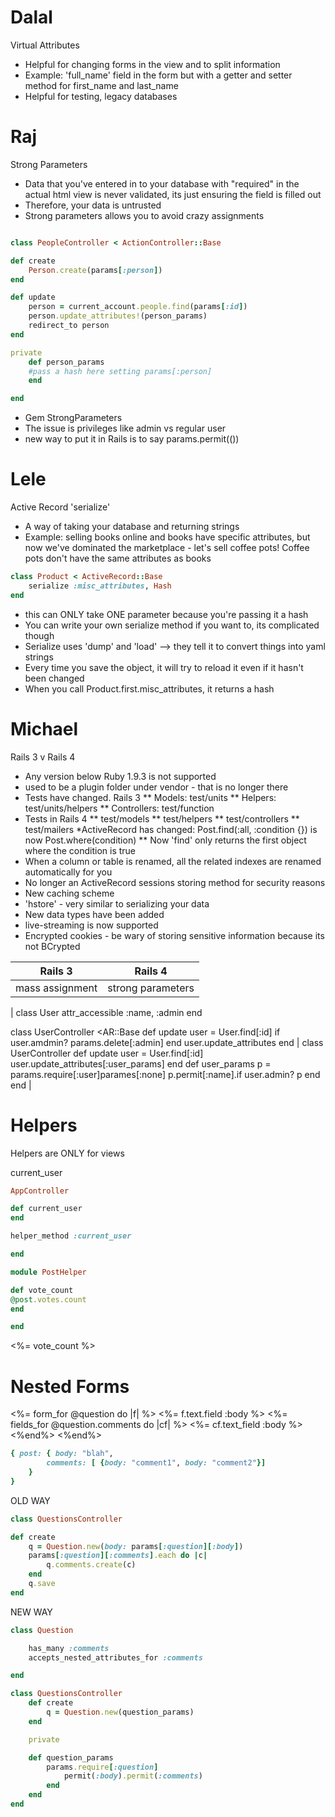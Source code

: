 # Dalal

Virtual Attributes
* Helpful for changing forms in the view and to split information
* Example: 'full_name' field in the form but with a getter and setter method for first_name and last_name
* Helpful for testing, legacy databases


# Raj

Strong Parameters

* Data that you've entered in to your database with "required" in the actual html view is never validated, its just ensuring the field is filled out
* Therefore, your data is untrusted
* Strong parameters allows you to avoid crazy assignments 

```ruby

class PeopleController < ActionController::Base

def create
	Person.create(params[:person])
end

def update
	person = current_account.people.find(params[:id])
	person.update_attributes!(person_params)
	redirect_to person
end

private
	def person_params
	#pass a hash here setting params[:person]
	end

end
```

* Gem StrongParameters
* The issue is privileges like admin vs regular user
* new way to put it in Rails is to say params.permit(())


# Lele

Active Record 'serialize'

* A way of taking your database and returning strings
* Example: selling books online and books have specific attributes, but now we've dominated the marketplace - let's sell coffee pots! Coffee pots don't have the same attributes as books
```ruby
class Product < ActiveRecord::Base
	serialize :misc_attributes, Hash
end
```
* this can ONLY take ONE parameter because you're passing it a hash
* You can write your own serialize method if you want to, its complicated though
* Serialize uses 'dump' and 'load' --> they tell it to convert things into yaml strings
* Every time you save the object, it will try to reload it even if it hasn't been changed
* When you call Product.first.misc_attributes, it returns a hash



# Michael

Rails 3 v Rails 4

* Any version below Ruby 1.9.3 is not supported
* used to be a plugin folder under vendor - that is no longer there
* Tests have changed. Rails 3
** Models: test/units
** Helpers: test/units/helpers
** Controllers: test/function
* Tests in Rails 4
** test/models
** test/helpers
** test/controllers
** test/mailers
*ActiveRecord has changed: Post.find(:all, :condition {}) is now Post.where(condition)
** Now 'find' only returns the first object where the condition is true
* When a column or table is renamed, all the related indexes are renamed automatically for you
* No longer an ActiveRecord sessions storing method for security reasons
* New caching scheme
* 'hstore' - very similar to serializing your data
* New data types have been added
* live-streaming is now supported
* Encrypted cookies - be wary of storing sensitive information because its not BCrypted


| Rails 3 | Rails 4 |
| ---------|-----------|
| mass assignment | strong parameters |
|
class User
	attr_accessible :name, :admin
end

class UserController <AR::Base
	def update
		user = User.find[:id]
		if user.amdmin?
			params.delete[:admin]
		end
	user.update_attributes
end
| 
class UserController
	def update
		user = User.find[:id]
		user.update_attributes[:user_params]
	end
	def user_params
		p = params.require[:user]parames[:none]
		p.permit[:name].if user.admin?
		p
	end
end
|


# Helpers

Helpers are ONLY for views


current_user
```ruby
AppController

def current_user
end

helper_method :current_user

end
```

```ruby
module PostHelper

def vote_count
@post.votes.count
end

end
```

<span> <%= vote_count %> </span>


# Nested Forms

<%= form_for @question do |f| %>
	<%= f.text.field :body %>
	<%= fields_for @question.comments do |cf| %>
		<%= cf.text_field :body %>
	<%end%>
<%end%>

```ruby
{ post: { body: "blah",
		comments: [ {body: "comment1", body: "comment2"}]
	}
}

```

OLD WAY
```ruby
class QuestionsController

def create
	q = Question.new(body: params[:question][:body])
	params[:question][:comments].each do |c|
		q.comments.create(c)
	end
	q.save
end
```
NEW WAY
```ruby
class Question

	has_many :comments
	accepts_nested_attributes_for :comments

end

class QuestionsController
	def create
		q = Question.new(question_params)
	end

	private

	def question_params
		params.require[:question]
			permit(:body).permit(:comments)
		end
	end
end
```


